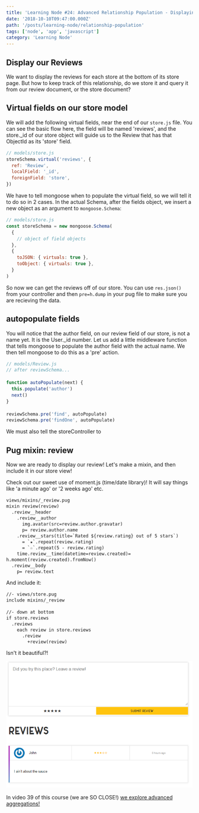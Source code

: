 ```yaml
---
title: 'Learning Node #24: Advanced Relationship Population - Displaying our Reviews'
date: '2018-10-10T09:47:00.000Z'
path: '/posts/learning-node/relationship-population'
tags: ['node', 'app', 'javascript']
category: 'Learning Node'
---
```


## Display our Reviews

We want to display the reviews for each store at the bottom of its store page. But how to keep track of this relationship, do we store it and query it from our review document, or the store document?

## Virtual fields on our store model

We will add the following virtual fields, near the end of our `store.js` file. You can see the basic flow here, the field will be named 'reviews', and the store.\_id of our store object will guide us to the Review that has that ObjectId as its 'store' field.

```js
// models/store.js
storeSchema.virtual('reviews', {
  ref: 'Review',
  localField: '_id',
  foreignField: 'store',
})
```

We have to tell mongoose when to populate the virtual field, so we will tell it to do so in 2 cases.
In the actual Schema, after the fields object, we insert a new object as an argument to `mongoose.Schema`:

```js
// models/store.js
const storeSchema = new mongoose.Schema(
  {
    // object of field objects
  },
  {
    toJSON: { virtuals: true },
    toObject: { virtuals: true },
  }
)
```

So now we can get the reviews off of our store. You can use `res.json()` from your controller and then `pre=h.dump` in your pug file to make sure you are recieving the data.

## autopopulate fields

You will notice that the author field, on our review field of our store, is not a name yet. It is the User.\_id number. Let us add a little middleware function that tells mongoose to populate the author field with the actual name. We then tell mongoose to do this as a 'pre' action.

```js
// models/Review.js
// after reviewSchema...

function autoPopulate(next) {
  this.populate('author')
  next()
}

reviewSchema.pre('find', autoPopulate)
reviewSchema.pre('findOne', autoPopulate)
```

We must also tell the storeController to

## Pug mixin: review

Now we are ready to display our review! Let's make a mixin, and then include it in our store view!

Check out our sweet use of moment.js (time/date library)!
It will say things like 'a minute ago' or '2 weeks ago' etc.

```pug
views/mixins/_review.pug
mixin review(review)
  .review__header
    .review__author
      img.avatar(src=review.author.gravatar)
      p= review.author.name
    .review__stars(title=`Rated ${review.rating} out of 5 stars`)
      = `★`.repeat(review.rating)
      = `☆`.repeat(5 - review.rating)
    time.review__time(datetime=review.created)= h.moment(review.created).fromNow()
  .review__body
    p= review.text
```

And include it:

```pug
//- views/store.pug
include mixins/_review

//- down at bottom
if store.reviews
  .reviews
    each review in store.reviews
      .review
        +review(review)
```

Isn't it beautiful?!

![review on store page](review.PNG)

In video 39 of this course (we are SO CLOSE!) [we explore advanced aggregations!](/post/learning-node/advanced-aggregations)
